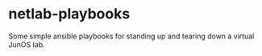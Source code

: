 # netlab-playbooks
Some simple ansible playbooks for standing up and tearing down a virtual JunOS lab.

